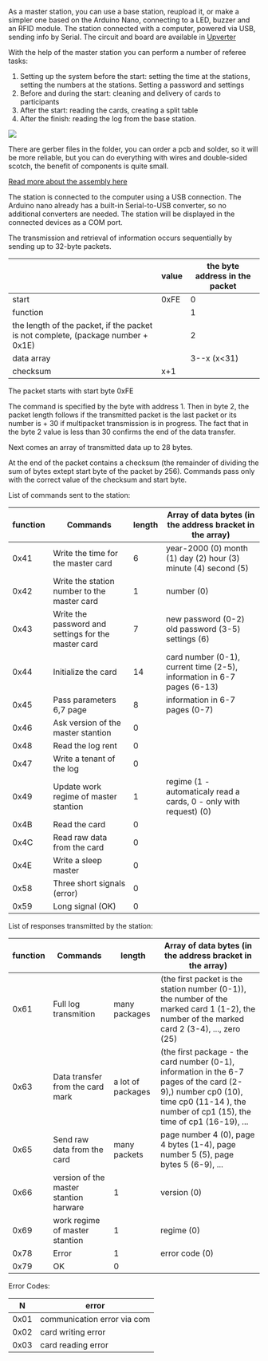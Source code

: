 As a master station, you can use a base station, reupload it, or make a simpler one based on the Arduino Nano, connecting to a LED, buzzer and an RFID module. The station connected with a computer, powered via USB, sending info by Serial. The circuit and board are available in [Upverter](https://upverter.com/AlexanderVolikov/3fc0efdb2586988d/Sportiduino-reading-stantion/)

With the help of the master station you can perform a number of referee tasks:

1. Setting up the system before the start: setting the time at the stations, setting the numbers at the stations. Setting a password and settings
2. Before and during the start: cleaning and delivery of cards to participants
3. After the start: reading the cards, creating a split table
4. After the finish: reading the log from the base station.

![](https://raw.githubusercontent.com/alexandervolikov/sportIDuino/master/Master%20station/Scheme.PNG)

There are gerber files in the folder, you can order a pcb and solder, so it will be more reliable, but you can do everything with wires and double-sided scotch, the benefit of components is quite small.

[Read more about the assembly here](https://github.com/alexandervolikov/sportiduino/master/Doc/eu/MasterStationAssembly.md)

The station is connected to the computer using a USB connection. The Arduino nano already has a built-in Serial-to-USB converter, so no additional converters are needed. The station will be displayed in the connected devices as a COM port.

The transmission and retrieval of information occurs sequentially by sending up to 32-byte packets.

|| value | the byte address in the packet |
| --- | --- | --- |
| start | 0xFE | 0 |
|function || 1 |
| the length of the packet, if the packet is not complete, (package number + 0x1E) || 2 |
| data array || 3--x (x<31) |
|checksum | x+1 |

The packet starts with start byte 0xFE

The command is specified by the byte with address 1. Then in byte 2, the packet length follows if the transmitted packet is the last packet or its number is + 30 if multipacket transmission is in progress. The fact that in the byte 2 value is less than 30 confirms the end of the data transfer.

Next comes an array of transmitted data up to 28 bytes.

At the end of the packet contains a checksum (the remainder of dividing the sum of bytes extept start byte of the packet by 256). Commands pass only with the correct value of the checksum and start byte.

List of commands sent to the station:

| function | Commands | length | Array of data bytes (in the address bracket in the array) |
| --- | --- | --- | --- |
| 0x41 | Write the time for the master card | 6 | year-2000 (0) month (1) day (2) hour (3) minute (4) second (5)
| 0x42 | Write the station number to the master card | 1 | number (0)
| 0x43 | Write the password and settings for the master card | 7 | new password (0-2) old password (3-5) settings (6)
| 0x44 | Initialize the card | 14 | card number (0-1), current time (2-5), information in 6-7 pages (6-13)
| 0x45 | Pass parameters 6,7 page | 8 | information in 6-7 pages (0-7)
| 0x46 | Ask version of the master stantion | 0 |
| 0x48 | Read the log rent | 0 |
| 0x47 | Write a tenant of the log | 0 |
| 0x49 | Update work regime of master stantion | 1 | regime (1 - automaticaly read a cards, 0 - only with request) (0)
| 0x4B | Read the card | 0 |
| 0x4C | Read raw data from the card | 0 |
| 0x4E | Write a sleep master | 0 |
| 0x58 | Three short signals (error) | 0 |
| 0x59 | Long signal (OK) | 0 |

List of responses transmitted by the station:

| function | Commands | length | Array of data bytes (in the address bracket in the array) |
| --- | --- | --- | --- |
|0x61|Full log transmition|many packages | (the first packet is the station number (0-1)), the number of the marked card 1 (1-2), the number of the marked card 2 (3-4), ..., zero (25)
| 0x63 | Data transfer from the card mark | a lot of packages | (the first package - the card number (0-1), information in the 6-7 pages of the card (2-9),) number cp0 (10), time cp0 (11-14 ), the number of cp1 (15), the time of cp1 (16-19), ...
| 0x65 | Send raw data from the card | many packets | page number 4 (0), page 4 bytes (1-4), page number 5 (5), page bytes 5 (6-9), ...
| 0x66 | version of the master stantion harware | 1 | version (0)
| 0x69 | work regime of master stantion | 1 | regime (0)
| 0x78 | Error | 1 | error code (0)
| 0x79 | OK | 0 |

Error Codes:

| N | error |
| --- | --- |
| 0x01 | communication error via com | port |
| 0x02 | card writing error |
| 0x03 | card reading error |